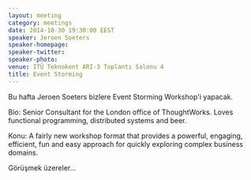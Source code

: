```yaml
---
layout: meeting
category: meetings
date: 2014-10-30 19:30:00 EEST
speaker: Jeroen Soeters
speaker-homepage: 
speaker-twitter: 
speaker-photo: 
venue: ITÜ Teknokent ARI-3 Toplantı Salonu 4
title: Event Storming
---
```


Bu hafta Jeroen Soeters bizlere  Event Storming Workshop'i yapacak. 

Bio: Senior Consultant for the London office of ThoughtWorks. Loves functional programming, distributed systems and beer.

Konu: A fairly new workshop format that provides a powerful, engaging, efficient, fun and easy approach for quickly exploring complex business domains.

Görüşmek üzereler...
